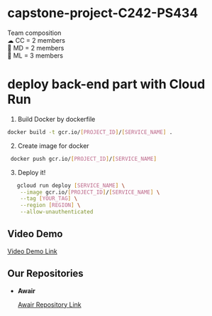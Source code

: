 # capstone-project-C242-PS434

Team composition \
☁ CC = 2 members \
📱 MD = 2 members \
📅 ML = 3 members

# deploy back-end part with Cloud Run

1. Build Docker by dockerfile

```bash
docker build -t gcr.io/[PROJECT_ID]/[SERVICE_NAME] .
```

2. Create image for docker

```bash
 docker push gcr.io/[PROJECT_ID]/[SERVICE_NAME]
```

3. Deploy it!

```bash
   gcloud run deploy [SERVICE_NAME] \
    --image gcr.io/[PROJECT_ID]/[SERVICE_NAME] \
    --tag [YOUR_TAG] \
    --region [REGION] \
    --allow-unauthenticated
```

## Video Demo

[Video Demo Link](https://youtu.be/bK7u9zx-y_o)

## Our Repositories

- **Awair**

   [Awair Repository Link](https://github.com/RizkyFahrizal/capstone-project-C242-PS434/edit/main/cc/capstone-pawon-backend)
